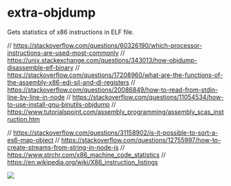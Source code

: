 # extra-objdump
Gets statistics of x86 instructions in ELF file.

// https://stackoverflow.com/questions/60326190/which-processor-instructions-are-used-most-commonly
// https://unix.stackexchange.com/questions/343013/how-objdump-disassemble-elf-binary
// https://stackoverflow.com/questions/17208960/what-are-the-functions-of-the-assembly-x86-edi-sil-and-dl-registers
// https://stackoverflow.com/questions/20086849/how-to-read-from-stdin-line-by-line-in-node
// https://stackoverflow.com/questions/11054534/how-to-use-install-gnu-binutils-objdump
// https://www.tutorialspoint.com/assembly_programming/assembly_scas_instruction.htm

// https://stackoverflow.com/questions/31158902/is-it-possible-to-sort-a-es6-map-object
// https://stackoverflow.com/questions/12755997/how-to-create-streams-from-string-in-node-js
// https://www.strchr.com/x86_machine_code_statistics
// https://en.wikipedia.org/wiki/X86_instruction_listings

![](https://ga-beacon.deno.dev/G-RC63DPBH3P:SH3Eq-NoQ9mwgYeHWxu7cw/github.com/nodef/extra-objdump)
